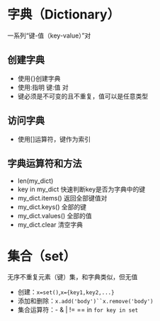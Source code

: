 
# 字典（Dictionary）

一系列“键-值（key-value）”对

## 创建字典

- 使用{}创建字典
- 使用:指明 键:值 对
- 键必须是不可变的且不重复，值可以是任意类型

## 访问字典

- 使用[]运算符，键作为索引

## 字典运算符和方法

- len(my_dict)
- key in my_dict 快速判断key是否为字典中的键
- my_dict.items() 返回全部键值对
- my_dict.keys() 全部的键
- my_dict.values() 全部的值
- my_dict.clear 清空字典

# 集合（set）

无序不重复元素（键）集，和字典类似，但无值

- 创建：`x=set()`,`x={key1,key2,...}`
- 添加和删除：`x.add('body')``x.remove('body')`
- 集合运算符：- & | != == in `for key in set`